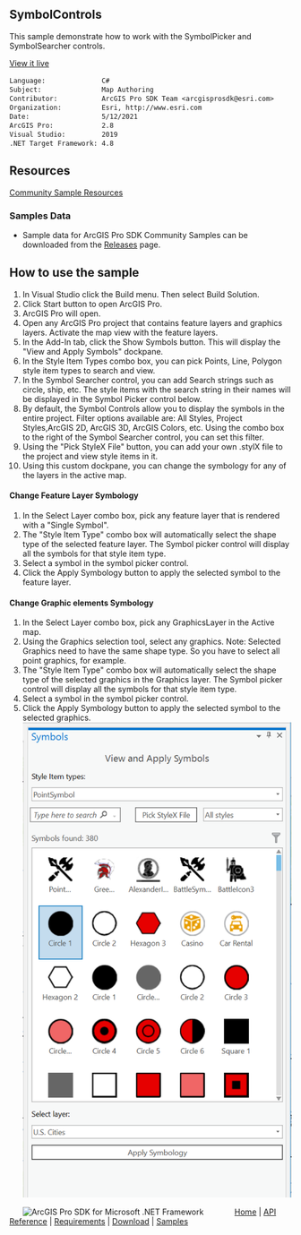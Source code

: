 ## SymbolControls

<!-- TODO: Write a brief abstract explaining this sample -->
This sample demonstrate how to work with the SymbolPicker and SymbolSearcher controls.  
  


<a href="http://pro.arcgis.com/en/pro-app/sdk/" target="_blank">View it live</a>

<!-- TODO: Fill this section below with metadata about this sample-->
```
Language:              C#
Subject:               Map Authoring
Contributor:           ArcGIS Pro SDK Team <arcgisprosdk@esri.com>
Organization:          Esri, http://www.esri.com
Date:                  5/12/2021
ArcGIS Pro:            2.8
Visual Studio:         2019
.NET Target Framework: 4.8
```

## Resources

[Community Sample Resources](https://github.com/Esri/arcgis-pro-sdk-community-samples#resources)

### Samples Data

* Sample data for ArcGIS Pro SDK Community Samples can be downloaded from the [Releases](https://github.com/Esri/arcgis-pro-sdk-community-samples/releases) page.  

## How to use the sample
<!-- TODO: Explain how this sample can be used. To use images in this section, create the image file in your sample project's screenshots folder. Use relative url to link to this image using this syntax: ![My sample Image](FacePage/SampleImage.png) -->
1. In Visual Studio click the Build menu. Then select Build Solution.   
1. Click Start button to open ArcGIS Pro.  
1. ArcGIS Pro will open.   
1. Open any ArcGIS Pro project that contains feature layers and graphics layers. Activate the map view with the feature layers.  
1. In the Add-In tab, click the Show Symbols button. This will display the "View and Apply Symbols" dockpane.  
1. In the Style Item Types combo box, you can pick Points, Line, Polygon style item types to search and view.  
1. In the Symbol Searcher control, you can add Search strings such as circle, ship, etc. The style items with the search string in their names will be displayed in the Symbol Picker control below.  
1. By default, the Symbol Controls allow you to display the symbols in the entire project. Filter options available are: All Styles, Project Styles,ArcGIS 2D, ArcGIS 3D, ArcGIS Colors, etc. Using the combo box to the right of the Symbol Searcher control, you can set this filter.  
1. Using the "Pick StyleX File" button, you can add your own .stylX file to the project and view style items in it.  
1. Using this custom dockpane, you can change the symbology for any of the layers in the active map.  
#### Change Feature Layer Symbology  
  
1. In the Select Layer combo box, pick any feature layer that is rendered with a "Single Symbol".  
1. The "Style Item Type" combo box will automatically select the shape type of the selected feature layer.  The Symbol picker control will display all the symbols for that style item type.  
1. Select a symbol in the symbol picker control.  
1. Click the Apply Symbology button to apply the selected symbol to the feature layer.  
#### Change Graphic elements Symbology  
  
1. In the Select Layer combo box, pick any GraphicsLayer in the Active map.  
1. Using the Graphics selection tool, select any graphics. Note: Selected Graphics need to have the same shape type. So you have to select all point graphics, for example.  
1. The "Style Item Type" combo box will automatically select the shape type of the selected graphics in the Graphics layer.  The Symbol picker control will display all the symbols for that style item type.  
1. Select a symbol in the symbol picker control.  
1. Click the Apply Symbology button to apply the selected symbol to the selected graphics.  
![UI](screenshots/SymbolViewer.png)    
  


<!-- End -->

&nbsp;&nbsp;&nbsp;&nbsp;&nbsp;&nbsp;<img src="https://esri.github.io/arcgis-pro-sdk/images/ArcGISPro.png"  alt="ArcGIS Pro SDK for Microsoft .NET Framework" height = "20" width = "20" align="top"  >
&nbsp;&nbsp;&nbsp;&nbsp;&nbsp;&nbsp;&nbsp;&nbsp;&nbsp;&nbsp;&nbsp;&nbsp;
[Home](https://github.com/Esri/arcgis-pro-sdk/wiki) | <a href="https://pro.arcgis.com/en/pro-app/latest/sdk/api-reference" target="_blank">API Reference</a> | [Requirements](https://github.com/Esri/arcgis-pro-sdk/wiki#requirements) | [Download](https://github.com/Esri/arcgis-pro-sdk/wiki#installing-arcgis-pro-sdk-for-net) | <a href="https://github.com/esri/arcgis-pro-sdk-community-samples" target="_blank">Samples</a>
